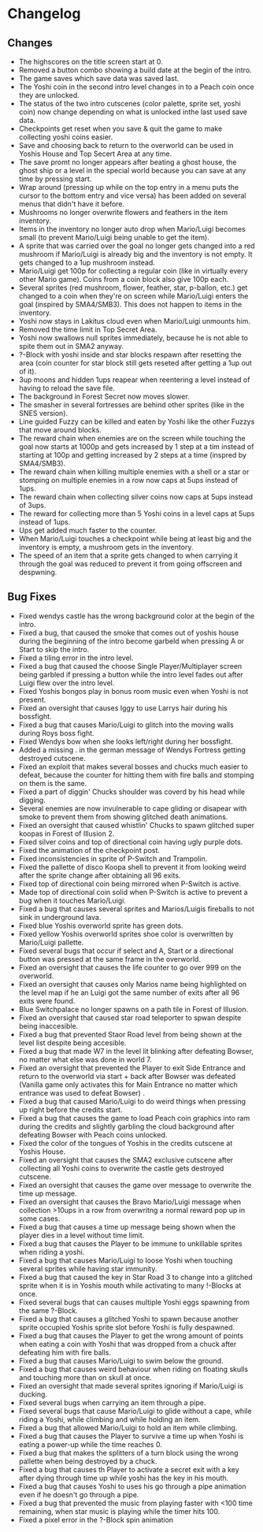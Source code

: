 # Changelog

## Changes
- The highscores on the title screen start at 0.
- Removed a button combo showing a build date at the begin of the intro.
- The game saves which save data was saved last.
- The Yoshi coin in the second intro level changes in to a Peach coin once they are unlocked.
- The status of the two intro cutscenes (color palette, sprite set, yoshi coin) now change depending on what is unlocked inthe last used save data.
- Checkpoints get reset when you save & quit the game to make collecting yoshi coins easier.
- Save and choosing back to return to the overworld can be used in Yoshis House and Top Secert Area at any time.
- The save promt no longer appears after beating a ghost house, the ghost ship or a level in the special world because you can save at any time by pressing start.
- Wrap around (pressing up while on the top entry in a menu puts the cursor to the bottom entry and vice versa) has been added on several menus that didn't have it before.
- Mushrooms no longer overwrite flowers and feathers in the item inventory.
- Items in the inventory no longer auto drop when Mario/Luigi becomes small (to prevent Mario/Luigi being unable to get the item).
- A sprite that was carried over the goal no longer gets changed into a red mushroom if Mario/Luigi is already big and the inventory is not empty. It gets changed to a 1up mushroom instead.
- Mario/Luigi get 100p for collecting a regular coin (like in virtually every other Mario game). Coins from a coin block also give 100p each.
- Several sprites (red mushroom, flower, feather, star, p-ballon, etc.) get changed to a coin when they're on screen while Mario/Luigi enters the goal (inspired by SMA4/SMB3). This does not happen to items in the inventory.
- Yoshi now stays in Lakitus cloud even when Mario/Luigi unmounts him.
- Removed the time limit in Top Secret Area.
- Yoshi now swallows null sprites immediately, because he is not able to spite them out in SMA2 anyway.
- ?-Block with yoshi inside and star blocks respawn after resetting the area (coin counter for star block still gets reseted after getting a 1up out of it).
- 3up moons and hidden 1ups reapear when reentering a level instead of having to reload the save file.
- The background in Forest Secret now moves slower.
- The smasher in several fortresses are behind other sprites (like in the SNES version).
- Line guided Fuzzy can be killed and eaten by Yoshi like the other Fuzzys that move around blocks.
- The reward chain when enemies are on the screen while touching the goal now starts at 1000p and gets increased by 1 step at a tim instead of starting at 100p and getting increased by 2 steps at a time (inspred by SMA4/SMB3).
- The reward chain when killing multiple enemies with a shell or a star or stomping on multiple enemies in a row now caps at 5ups instead of 1ups.
- The reward chain when collecting silver coins now caps at 5ups instead of 3ups.
- The reward for collecting more than 5 Yoshi coins in a level caps at 5ups instead of 1ups.
- Ups get added much faster to the counter.
- When Mario/Luigi touches a checkpoint while being at least big and the inventory is empty, a mushroom gets in the inventory.
- The speed of an item that a sprite gets changed to when carrying it through the goal was reduced to prevent it from going offscreen and despwning.

## Bug Fixes
- Fixed wendys castle has the wrong background color at the begin of the intro.
- Fixed a bug, that caused the smoke that comes out of yoshis house during the beginning of the intro become garbeld when pressing A or Start to skip the intro.
- Fixed a tiling error in the intro level.
- Fixed a bug that caused the choose Single Player/Multiplayer screen being garbled if pressing a button while the intro level fades out after Luigi flew over the intro level.
- Fixed Yoshis bongos play in bonus room music even when Yoshi is not present.
- Fixed an oversight that causes Iggy to use Larrys hair during his bossfight.
- Fixed a bug that causes Mario/Luigi to glitch into the moving walls during Roys boss fight.
- Fixed Wendys bow when she looks left/right during her bossfight.
- Added a missing . in the german message of Wendys Fortress getting destroyed cutscene.
- Fixed an exploit that makes several bosses and chucks much easier to defeat, because the counter for hitting them with fire balls and stomping on them is the same.
- Fixed a part of diggin' Chucks shoulder was coverd by his head while digging.
- Several enemies are now invulnerable to cape gliding or disapear with smoke to prevent them from showing glitched death animations.
- Fixed an oversight that caused whistlin' Chucks to spawn glitched super koopas in Forest of Illusion 2.
- Fixed silver coins and top of directional coin having ugly purple dots.
- Fixed the animation of the checkpoint post.
- Fixed inconsistencies in sprite of P-Switch and Trampolin.
- Fixed the pallette of disco Koopa shell to prevent it from looking weird after the sprite change after obtaining all 96 exits.
- Fixed top of directional coin being mirrored when P-Switch is active.
- Made top of directional coin solid when P-Switch is active to prevent a bug when it touches Mario/Luigi.
- Fixed a bug that causes several sprites and Marios/Luigis fireballs to not sink in underground lava.
- Fixed blue Yoshis overworld sprite has green dots.
- Fixed yellow Yoshis overworld sprites shoe color is overwritten by Mario/Luigi pallette.
- Fixed several bugs that occur if select and A, Start or a directional button was pressed at the same frame in the overworld.
- Fixed an oversight that causes the life counter to go over 999 on the overworld.
- Fixed an oversight that causes only Marios name being highlighted on the level map if he an Luigi got the same number of exits after all 96 exits were found.
- Blue Switchpalace no longer spawns on a path tile in Forest of Illusion.
- Fixed an oversight that caused star road teleporter to spwan despite being inaccesible.
- Fixed a bug that prevented Staor Road level from being shown at the level list despite being accesible.
- Fixed a bug that made W7 in the level lit blinking after defeating Bowser, no matter what else was done in world 7.
- Fixed an oversight that prevented the Player to exit Side Entrance and return to the overworld via start + back after Bowser was defeated (Vanilla game only activates this for Main Entrance no matter which entrance was used to defeat Bowser) .
- Fixed a bug that caused Mario/Luigi to do weird things when pressing up right before the credits start.
- Fixed a bug that causes the game to load Peach coin graphics into ram during the credits and slightly garbling the cloud background after defeating Bowser with Peach coins unlocked.
- Fixed the color of the tongues of Yoshis in the credits cutscene at Yoshis House.
- Fixed an oversight that causes the SMA2 exclusive cutscene after collecting all Yoshi coins to overwrite the castle gets destroyed cutscene.
- Fixed an oversight that causes the game over message to overwrite the time up message.
- Fixed an oversight that causes the Bravo Mario/Luigi message when collection >10ups in a row from overwritng a normal reward pop up in some cases.
- Fixed a bug that causes a time up message being shown when the player dies in a level without time limit.
- Fixed a bug that causes the Player to be immune to unkillable sprites when riding a yoshi.
- Fixed a bug that causes Mario/Luigi to loose Yoshi when touching several sprites while having star immunity.
- Fixed a bug that caused the key in Star Road 3 to change into a glitched sprite when it is in Yoshis mouth while activating to many !-Blocks at once.
- Fixed several bugs that can causes multiple Yoshi eggs spawning from the same ?-Block.
- Fixed a bug that causes a glitched Yoshi to spawn because another sprite occupied Yoshis sprite slot before Yoshi is fully despawned.
- Fixed a bug that causes the Player to get the wrong amount of points when eating a coin with Yoshi that was dropped from a chuck after defeating him with fire balls.
- Fixed a bug that causes Mario/Luigi to swim below the ground.
- Fixed a bug that causes weird behaviour when riding on floating skulls and touching more than on skull at once.
- Fixed an oversight that made several sprites ignoring if Mario/Luigi is ducking.
- Fixed several bugs when carrying an item through a pipe.
- Fixed several bugs that cause Mario/Luigi to glide without a cape, while riding a Yoshi, while climbing and while holding an item.
- Fixed a bug that allowed Mario/Luigi to hold an item while climbing.
- Fixed a bug that causes the Player to survive a time up when Yoshi is eating a power-up while the time reaches 0.
- Fixed a bug that makes the splitters of a turn block using the wrong pallette when being destroyed by a chuck.
- Fixed a bug that causes th Player to activate a secret exit with a key after dying through time up while yoshi has the key in his mouth.
- Fixed a bug that causes Yoshi to uses his go through a pipe animation even if he doesn't go through a pipe.
- Fixed a bug that prevented the music from playing faster with <100 time remaining, when star music is playing while the timer hits 100.
- Fixed a pixel error in the ?-Block spin animation